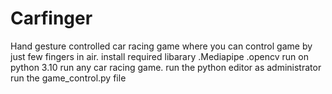 # Carfinger
Hand gesture controlled car racing game where you can control game by just few fingers in air.
install required libarary
.Mediapipe
.opencv
run on python 3.10
run any car racing game.
run the python editor as administrator
run the game_control.py file




